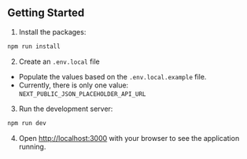 ## Getting Started

1. Install the packages:
```bash
npm run install
```

2. Create an `.env.local` file
- Populate the values based on the `.env.local.example` file.
- Currently, there is only one value: `NEXT_PUBLIC_JSON_PLACEHOLDER_API_URL`

3. Run the development server:
```bash
npm run dev
```

4. Open [http://localhost:3000](http://localhost:3000) with your browser to see the application running.
